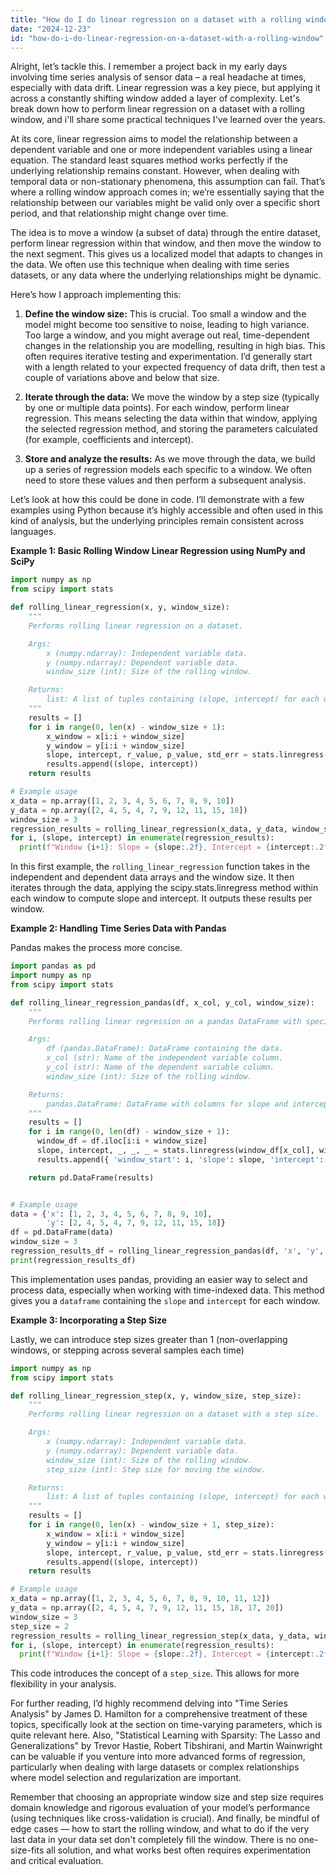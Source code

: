 ```yaml
---
title: "How do I do linear regression on a dataset with a rolling window?"
date: "2024-12-23"
id: "how-do-i-do-linear-regression-on-a-dataset-with-a-rolling-window"
---
```


Alright, let’s tackle this. I remember a project back in my early days involving time series analysis of sensor data – a real headache at times, especially with data drift. Linear regression was a key piece, but applying it across a constantly shifting window added a layer of complexity. Let's break down how to perform linear regression on a dataset with a rolling window, and i'll share some practical techniques I've learned over the years.

At its core, linear regression aims to model the relationship between a dependent variable and one or more independent variables using a linear equation. The standard least squares method works perfectly if the underlying relationship remains constant. However, when dealing with temporal data or non-stationary phenomena, this assumption can fail. That’s where a rolling window approach comes in; we’re essentially saying that the relationship between our variables might be valid only over a specific short period, and that relationship might change over time.

The idea is to move a window (a subset of data) through the entire dataset, perform linear regression within that window, and then move the window to the next segment. This gives us a localized model that adapts to changes in the data. We often use this technique when dealing with time series datasets, or any data where the underlying relationships might be dynamic.

Here’s how I approach implementing this:

1.  **Define the window size:** This is crucial. Too small a window and the model might become too sensitive to noise, leading to high variance. Too large a window, and you might average out real, time-dependent changes in the relationship you are modelling, resulting in high bias. This often requires iterative testing and experimentation. I’d generally start with a length related to your expected frequency of data drift, then test a couple of variations above and below that size.

2.  **Iterate through the data:** We move the window by a step size (typically by one or multiple data points). For each window, perform linear regression. This means selecting the data within that window, applying the selected regression method, and storing the parameters calculated (for example, coefficients and intercept).

3.  **Store and analyze the results:** As we move through the data, we build up a series of regression models each specific to a window. We often need to store these values and then perform a subsequent analysis.

Let’s look at how this could be done in code. I’ll demonstrate with a few examples using Python because it’s highly accessible and often used in this kind of analysis, but the underlying principles remain consistent across languages.

**Example 1: Basic Rolling Window Linear Regression using NumPy and SciPy**

```python
import numpy as np
from scipy import stats

def rolling_linear_regression(x, y, window_size):
    """
    Performs rolling linear regression on a dataset.

    Args:
        x (numpy.ndarray): Independent variable data.
        y (numpy.ndarray): Dependent variable data.
        window_size (int): Size of the rolling window.

    Returns:
        list: A list of tuples containing (slope, intercept) for each window.
    """
    results = []
    for i in range(0, len(x) - window_size + 1):
        x_window = x[i:i + window_size]
        y_window = y[i:i + window_size]
        slope, intercept, r_value, p_value, std_err = stats.linregress(x_window, y_window)
        results.append((slope, intercept))
    return results

# Example usage
x_data = np.array([1, 2, 3, 4, 5, 6, 7, 8, 9, 10])
y_data = np.array([2, 4, 5, 4, 7, 9, 12, 11, 15, 18])
window_size = 3
regression_results = rolling_linear_regression(x_data, y_data, window_size)
for i, (slope, intercept) in enumerate(regression_results):
  print(f"Window {i+1}: Slope = {slope:.2f}, Intercept = {intercept:.2f}")
```

In this first example, the `rolling_linear_regression` function takes in the independent and dependent data arrays and the window size. It then iterates through the data, applying the scipy.stats.linregress method within each window to compute slope and intercept. It outputs these results per window.

**Example 2: Handling Time Series Data with Pandas**

Pandas makes the process more concise.

```python
import pandas as pd
import numpy as np
from scipy import stats

def rolling_linear_regression_pandas(df, x_col, y_col, window_size):
    """
    Performs rolling linear regression on a pandas DataFrame with specified x and y columns.

    Args:
        df (pandas.DataFrame): DataFrame containing the data.
        x_col (str): Name of the independent variable column.
        y_col (str): Name of the dependent variable column.
        window_size (int): Size of the rolling window.

    Returns:
        pandas.DataFrame: DataFrame with columns for slope and intercept.
    """
    results = []
    for i in range(0, len(df) - window_size + 1):
      window_df = df.iloc[i:i + window_size]
      slope, intercept, _, _, _ = stats.linregress(window_df[x_col], window_df[y_col])
      results.append({ 'window_start': i, 'slope': slope, 'intercept': intercept})

    return pd.DataFrame(results)


# Example usage
data = {'x': [1, 2, 3, 4, 5, 6, 7, 8, 9, 10],
        'y': [2, 4, 5, 4, 7, 9, 12, 11, 15, 18]}
df = pd.DataFrame(data)
window_size = 3
regression_results_df = rolling_linear_regression_pandas(df, 'x', 'y', window_size)
print(regression_results_df)
```

This implementation uses pandas, providing an easier way to select and process data, especially when working with time-indexed data. This method gives you a `dataframe` containing the `slope` and `intercept` for each window.

**Example 3: Incorporating a Step Size**

Lastly, we can introduce step sizes greater than 1 (non-overlapping windows, or stepping across several samples each time)

```python
import numpy as np
from scipy import stats

def rolling_linear_regression_step(x, y, window_size, step_size):
    """
    Performs rolling linear regression on a dataset with a step size.

    Args:
        x (numpy.ndarray): Independent variable data.
        y (numpy.ndarray): Dependent variable data.
        window_size (int): Size of the rolling window.
        step_size (int): Step size for moving the window.

    Returns:
        list: A list of tuples containing (slope, intercept) for each window.
    """
    results = []
    for i in range(0, len(x) - window_size + 1, step_size):
        x_window = x[i:i + window_size]
        y_window = y[i:i + window_size]
        slope, intercept, r_value, p_value, std_err = stats.linregress(x_window, y_window)
        results.append((slope, intercept))
    return results

# Example usage
x_data = np.array([1, 2, 3, 4, 5, 6, 7, 8, 9, 10, 11, 12])
y_data = np.array([2, 4, 5, 4, 7, 9, 12, 11, 15, 18, 17, 20])
window_size = 3
step_size = 2
regression_results = rolling_linear_regression_step(x_data, y_data, window_size, step_size)
for i, (slope, intercept) in enumerate(regression_results):
  print(f"Window {i+1}: Slope = {slope:.2f}, Intercept = {intercept:.2f}")

```

This code introduces the concept of a `step_size`. This allows for more flexibility in your analysis.

For further reading, I’d highly recommend delving into "Time Series Analysis" by James D. Hamilton for a comprehensive treatment of these topics, specifically look at the section on time-varying parameters, which is quite relevant here. Also, "Statistical Learning with Sparsity: The Lasso and Generalizations" by Trevor Hastie, Robert Tibshirani, and Martin Wainwright can be valuable if you venture into more advanced forms of regression, particularly when dealing with large datasets or complex relationships where model selection and regularization are important.

Remember that choosing an appropriate window size and step size requires domain knowledge and rigorous evaluation of your model’s performance (using techniques like cross-validation is crucial). And finally, be mindful of edge cases — how to start the rolling window, and what to do if the very last data in your data set don't completely fill the window. There is no one-size-fits all solution, and what works best often requires experimentation and critical evaluation.
